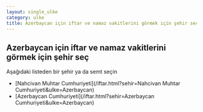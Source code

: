 ```yaml
---
layout: single_ulke
category: ulke
title: Azerbaycan için iftar ve namaz vakitlerini görmek için şehir seç
---
```



## Azerbaycan için iftar ve namaz vakitlerini görmek için şehir seç

Aşağıdaki listeden bir şehir ya da semt seçin


* [Nahcivan Muhtar Cumhuriyeti](/iftar.html?sehir=Nahcivan Muhtar Cumhuriyeti&ulke=Azerbaycan)
* [Azerbaycan Cumhuriyeti](/iftar.html?sehir=Azerbaycan Cumhuriyeti&ulke=Azerbaycan)
